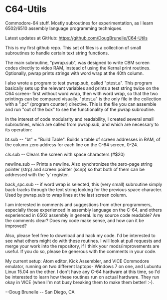 # C64-Utils
Commodore-64 stuff.  Mostly subroutines for experimentation, as I learn 6502/6510 assembly language programming techniques.

Latest updates at GitHub: https://github.com/DougBrunelle/C64-Utils

This is my first github repo. This set of files is a collection of small subroutines to handle certain text string functions. 

The main subroutine, "pwrap.sub", was designed to write CBM screen codes directly to video RAM, instead of using the Kernal print routines. Optionally, pwrap prints strings with word wrap at the 40th column. 

I also wrote a program to test pwrap.sub, called "ptest.a".  This program basically sets up the relevant variables and prints a test string twice on the C64 screen- first without word wrap, then with word wrap, so that the two printings can be compared visually. "ptest.a" is the only file in the collection with a ".pc" (program counter) directive. This is the file you can assemble and run "out of the box" to see the functionality of the pwrap subroutine.  

In the interest of code modularity and readability, I created several small subroutines, which are called from pwrap.sub, and which are necessary to its operation:

bt.sub -- "bt" = "Build Table". Builds a table of screen addresses in RAM, of the column zero address for each line on the C-64 screen, 0-24.

cls.sub -- Clears the screen with space characters (#$20)

newline.sub -- Prints a newline. Also synchronizes the zero-page string pointer (strp) and screen pointer (scnp) so that both of them can be addressed with the 'y' register.

back_spc.sub -- if word wrap is selected, this (very small) subroutine simply back-tracks through the text string looking for the previous space character. Used by pwrap.sub to wrap lines at the last screen column. 

I am interested in comments and suggestions from other programmers, especially those experienced in assembly language on the C-64, and others experienced in 6502 assembly in general. Is my source code readable?  Are the comments clear? Does my code make sense, and how can it be improved?  

Also, please feel free to download and hack my code.  I'd be interested to see what others might do with these routines. I will look at pull requests and merge your work into the repository, if I think your mods/improvements are useful. If you do so, please be generous with the comments in your code.

My current setup:  Atom editor, Kick Assembler, and VICE Commodore emulator, running on two different laptops- Windows 7 on one, and Lubuntu Linux 15.04 on the other. I don't have any C-64 hardware at this time, so I'd be interested to learn how these routines run on actual hardware.  They run okay in VICE (when I'm not busy breaking them to make them better! :-).  

--Doug Brunelle -- 
San Diego, CA

